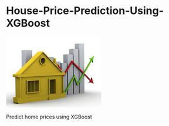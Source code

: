 # House-Price-Prediction-Using-XGBoost
![Logo](https://github.com/siniekoo19/House-Price-Prediction-Using-XGBoost/blob/main/house.jpeg)

 Predict home prices using XGBoost
 
